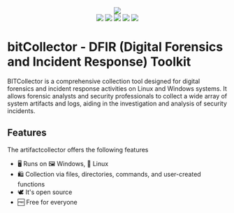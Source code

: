 <div align="center">
	<img src="https://github.com/Plainbit/bitColletor/blob/main/Logo.png" />
</div>

<div align="center">
    <img src="https://img.shields.io/badge/linux-FCC624?style=flat&logo=linux&logoColor=white" />
	<img src="https://img.shields.io/badge/gnubash-4EAA25?style=flat&logo=gnubash&logoColor=white" />
	<img src="https://img.shields.io/badge/visualstudiocode-007ACC?style=flat&logo=visualstudiocode&logoColor=white" />
    <img src="https://img.shields.io/badge/Visual_Studio-2015-purple?style=for-the-badge&logo=VisualStudio" />
    <img src="https://img.shields.io/badge/CPP-blue?style=for-the-badge&logo=cplusplus&labelColor=006199" />
</div>

# bitCollector - DFIR (Digital Forensics and Incident Response) Toolkit

BITCollector is a comprehensive collection tool designed for digital forensics and incident response activities on Linux and Windows systems. It allows forensic analysts and security professionals to collect a wide array of system artifacts and logs, aiding in the investigation and analysis of security incidents.

## Features
The artifactcollector offers the following features

- ️🖥️ Runs on 🖼️ Windows, 🐧 Linux
- 🛍️ Collection via files, directories, commands, and user-created functions
- 🕊️ It's open source
- 🆓 Free for everyone